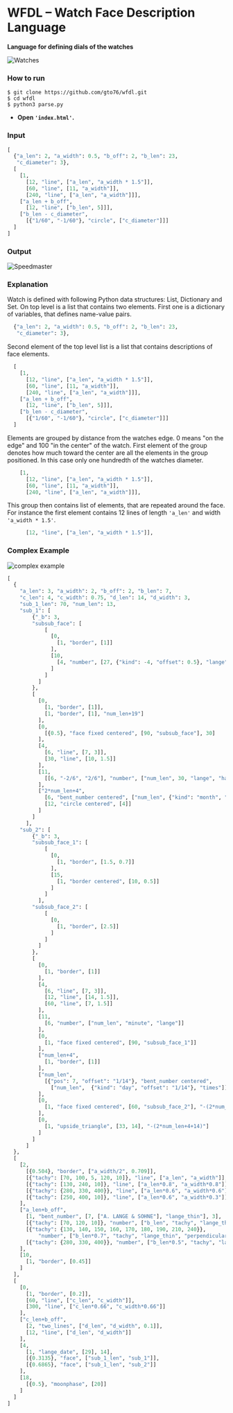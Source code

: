 WFDL – Watch Face Description Language
======================================
**Language for defining dials of the watches**

![Watches](doc/watches.png)


### How to run

```
$ git clone https://github.com/gto76/wfdl.git
$ cd wfdl
$ python3 parse.py
```
* **Open `'index.html'`.**


### Input

```python
[
  {"a_len": 2, "a_width": 0.5, "b_off": 2, "b_len": 23, 
   "c_diameter": 3},
  [
    [1, 
      [12, "line", ["a_len", "a_width * 1.5"]], 
      [60, "line", [11, "a_width"]], 
      [240, "line", ["a_len", "a_width"]]],
    ["a_len + b_off", 
      [12, "line", ["b_len", 5]]],
    ["b_len - c_diameter", 
      [{"1/60", "-1/60"}, "circle", ["c_diameter"]]]
  ]
]
```


### Output

![Speedmaster](doc/speedmaster.png)


### Explanation

Watch is defined with following Python data structures: List, Dictionary and Set.
On top level is a list that contains two elements. First one is a dictionary of variables, that defines name-value pairs. 

```python
  {"a_len": 2, "a_width": 0.5, "b_off": 2, "b_len": 23, 
   "c_diameter": 3},
```

Second element of the top level list is a list that contains descriptions of face elements.

```python
  [
    [1, 
      [12, "line", ["a_len", "a_width * 1.5"]], 
      [60, "line", [11, "a_width"]], 
      [240, "line", ["a_len", "a_width"]]],
    ["a_len + b_off", 
      [12, "line", ["b_len", 5]]],
    ["b_len - c_diameter", 
      [{"1/60", "-1/60"}, "circle", ["c_diameter"]]]
  ]
``` 

Elements are grouped by distance from the watches edge.  0 means "on the edge" and 100 "in the center" of the watch. First element of the group denotes how much toward the center are all the elements in the group positioned. In this case only one hundredth of the watches diameter.

```python
    [1, 
      [12, "line", ["a_len", "a_width * 1.5"]], 
      [60, "line", [11, "a_width"]], 
      [240, "line", ["a_len", "a_width"]]],
```

This group then contains list of elements, that are repeated around the face. For instance the first element contains 12 lines of length `'a_len'` and width `'a_width * 1.5'`.

```python
      [12, "line", ["a_len", "a_width * 1.5"]], 
```


### Complex Example

![complex example](doc/lange.png)

```python
[
  {
    "a_len": 3, "a_width": 2, "b_off": 2, "b_len": 7,
    "c_len": 4, "c_width": 0.75, "d_len": 14, "d_width": 3,
    "sub_1_len": 70, "num_len": 13,
    "sub_1": [
        {"_b": 3,
        "subsub_face": [
            [
              [0,
                [1, "border", [1]]
              ],
              [10,
                [4, "number", [27, {"kind": -4, "offset": 0.5}, "lange", "horizontal"]]
              ]
            ]
          ]
        },
        [
          [0,
            [1, "border", [1]],
            [1, "border", [1], "num_len+19"]
          ],
          [0,
            [{0.5}, "face fixed centered", [90, "subsub_face"], 30]
          ],
          [4,
            [6, "line", [7, 3]],
            [30, "line", [10, 1.5]]
          ],
          [11,
            [[6, "-2/6", "2/6"], "number", ["num_len", 30, "lange", "half_rotating"]]
          ],
          ["2*num_len+4",
            [6, "bent_number centered", ["num_len", {"kind": "month", "offset": "1/12"}, "times"]],
            [12, "circle centered", [4]]
          ]
        ]
      ],
    "sub_2": [
        {"_b": 3,
        "subsub_face_1": [
            [
              [0,
                [1, "border", [1.5, 0.7]]
              ],
              [15,
                [1, "border centered", [10, 0.5]]
              ]
            ]
          ],
        "subsub_face_2": [
            [
              [0,
                [1, "border", [2.5]]
              ]
            ]
          ]
        },
        [
          [0,
            [1, "border", [1]]
          ],
          [4,
            [6, "line", [7, 3]],
            [12, "line", [14, 1.5]],
            [60, "line", [7, 1.5]]
          ],
          [11,
            [6, "number", ["num_len", "minute", "lange"]]
          ],
          [0,
            [1, "face fixed centered", [90, "subsub_face_1"]]
          ],
          ["num_len+4",
            [1, "border", [1]]
          ],
          ["num_len",
            [{"pos": 7, "offset": "1/14"}, "bent_number centered",
              ["num_len",  {"kind": "day", "offset": "1/14"}, "times"]]
          ],
          [0,
            [1, "face fixed centered", [60, "subsub_face_2"], "-(2*num_len+4)"]
          ],
          [0,
            [1, "upside_triangle", [33, 14], "-(2*num_len+4+14)"]
          ]
        ]
      ]
  },
  [
    [2,
      [{0.504}, "border", ["a_width/2", 0.709]],
      [{"tachy": [70, 100, 5, 120, 10]}, "line", ["a_len", "a_width"]],
      [{"tachy": [130, 240, 10]}, "line", ["a_len*0.8", "a_width*0.8"]],
      [{"tachy": {280, 330, 400}}, "line", ["a_len*0.6", "a_width*0.6"]],
      [{"tachy": [250, 400, 10]}, "line", ["a_len*0.6", "a_width*0.3"]]
    ],
    ["a_len+b_off",
      [1, "bent_number", [7, ["A. LANGE & SOHNE"], "lange_thin"], 3],
      [{"tachy": [70, 120, 10]}, "number", ["b_len", "tachy", "lange_thin"]],
      [{"tachy": {130, 140, 150, 160, 170, 180, 190, 210, 240}},
          "number", ["b_len*0.7", "tachy", "lange_thin", "perpendicular"]],
      [{"tachy": {280, 330, 400}}, "number", ["b_len*0.5", "tachy", "lange_thin"], 1]
    ],
    [10,
      [1, "border", [0.45]]
    ]
  ],
  [
    [0,
      [1, "border", [0.2]],
      [60, "line", ["c_len", "c_width"]],
      [300, "line", ["c_len*0.66", "c_width*0.66"]]
    ],
    ["c_len+b_off",
      [2, "two_lines", ["d_len", "d_width", 0.1]],
      [12, "line", ["d_len", "d_width"]]
    ],
    [4,
      [1, "lange_date", [29], 14],
      [{0.3135}, "face", ["sub_1_len", "sub_1"]],
      [{0.6865}, "face", ["sub_1_len", "sub_2"]]
    ],
    [18,
      [{0.5}, "moonphase", [20]]
    ]
  ]
]
```
